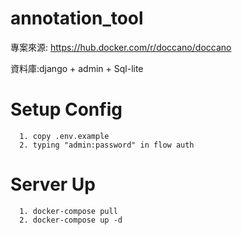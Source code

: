 # annotation_tool

專案來源: https://hub.docker.com/r/doccano/doccano

資料庫:django + admin + Sql-lite


# Setup Config
```
  1. copy .env.example
  2. typing "admin:password" in flow auth
```

# Server Up
```
  1. docker-compose pull
  2. docker-compose up -d
```


